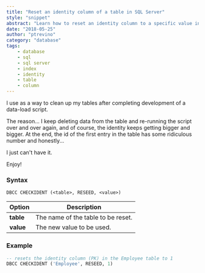 ```yaml
---
title: "Reset an identity column of a table in SQL Server"
style: "snippet"
abstract: "Learn how to reset an identity column to a specific value in SQL Server."
date: "2018-05-25"
author: "ptrevino"
category: "database"
tags:
    - database
    - sql
    - sql server
    - index
    - identity
    - table
    - column
---
```


<div class="tldr" markdown="1">

  I use as a way to clean up my tables after completing development of a data-load script.  

  The reason... I keep deleting data from the table and re-running the script over and over again, and 
  of course, the identity keeps getting bigger and bigger. At the end, the id of the first entry in the 
  table has some ridiculous number and honestly...  

  I just can't have it.

  Enjoy!

</div>

<!-- start:abstract -->

### Syntax

```
DBCC CHECKIDENT (<table>, RESEED, <value>)
```

| Option    | Description                        |
| --------- | ---------------------------------- |
| **table** | The name of the table to be reset. |
| **value** | The new value to be used.          |

<!-- end:abstract -->

### Example

```sql
-- resets the identity column (PK) in the Employee table to 1
DBCC CHECKIDENT ('Employee', RESEED, 1)
```
